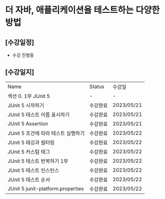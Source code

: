 # 더 자바, 애플리케이션을 테스트하는 다양한 방법

## [수강일정]
- 수강 진행중

## [수강일지]
|                                   |        |            |
|-----------------------------------|--------|------------|
| Name                              | Status | 수강일        |
| 섹션 0. 1부 JUnit 5                  | -      | -          |
| JUnit 5 시작하기                      | 수강완료   | 2023/05/21 |
| JUnit 5 테스트 이름 표시하기               | 수강완료   | 2023/05/21 |
| JUnit 5 Assertion                 | 수강완료   | 2023/05/21 |
| JUnit 5 조건에 따라 테스트 실행하기           | 수강완료   | 2023/05/22 |
| JUnit 5 태깅과 필터링                   | 수강완료   | 2023/05/22 |
| JUnit 5 커스텀 태그                    | 수강완료   | 2023/05/22 |
| JUnit 5 테스트 반복하기 1부               | 수강완료   | 2023/05/22 |
| JUnit 5 테스트 인스턴스                  | 수강완료   | 2023/05/22 |
| JUnit 5 테스트 순서                    | 수강완료   | 2023/05/22 |
| JUnit 5 junit-platform.properties | 수강완료   | 2023/05/22 |